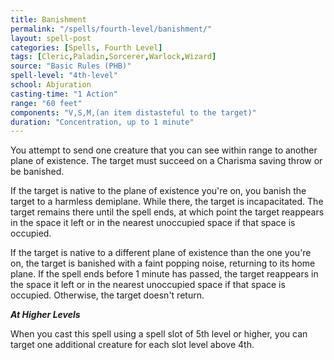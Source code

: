 ```yaml
---
title: Banishment
permalink: "/spells/fourth-level/banishment/"
layout: spell-post
categories: [Spells, Fourth Level]
tags: [Cleric,Paladin,Sorcerer,Warlock,Wizard]
source: "Basic Rules (PHB)"
spell-level: "4th-level"
school: Abjuration
casting-time: "1 Action"
range: "60 feet"
components: "V,S,M,(an item distasteful to the target)"
duration: "Concentration, up to 1 minute"
---
```


You attempt to send one creature that you can see within range to another plane of existence. The target must succeed on a Charisma saving throw or be banished.

If the target is native to the plane of existence you're on, you banish the target to a harmless demiplane. While there, the target is incapacitated. The target remains there until the spell ends, at which point the target reappears in the space it left or in the nearest unoccupied space if that space is occupied.

If the target is native to a different plane of existence than the one you're on, the target is banished with a faint popping noise, returning to its home plane. If the spell ends before 1 minute has passed, the target reappears in the space it left or in the nearest unoccupied space if that space is occupied. Otherwise, the target doesn't return.

***At Higher Levels***

When you cast this spell using a spell slot of 5th level or higher, you can target one additional creature for each slot level above 4th.